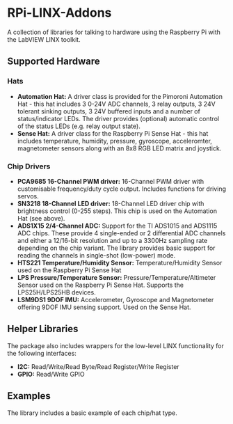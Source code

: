 # RPi-LINX-Addons
A collection of libraries for talking to hardware using the Raspberry Pi with the LabVIEW LINX toolkit.

## Supported Hardware

### Hats
* **Automation Hat:** A driver class is provided for the Pimoroni Automation Hat - this hat includes 3 0-24V ADC channels, 3 relay outputs, 3 24V tolerant sinking outputs, 3 24V buffered inputs and a number of status/indicator LEDs. The driver provides (optional) automatic control of the status LEDs (e.g. relay output state).
* **Sense Hat:** A driver class for the Raspberry Pi Sense Hat - this hat includes temperature, humidity, pressure, gyroscope, acceleromter, magnetometer sensors along with an 8x8 RGB LED matrix and joystick.

### Chip Drivers
* **PCA9685 16-Channel PWM driver:** 16-Channel PWM driver with customisable frequency/duty cycle output. Includes functions for driving servos.
* **SN3218 18-Channel LED driver:** 18-Channel LED driver chip with brightness control (0-255 steps). This chip is used on the Automation Hat (see above).
* **ADS1X15 2/4-Channel ADC:** Support for the TI ADS1015 and ADS1115 ADC chips. These provide 4 single-ended or 2 differential ADC channels and either a 12/16-bit resolution and up to a 3300Hz sampling rate depending on the chip variant. The library provides basic support for reading the channels in single-shot (low-power) mode.
* **HTS221 Temperature/Humidity Sensor:**  Temperature/Humidity Sensor used on the Raspberry Pi Sense Hat
* **LPS Pressure/Temperature Sensor:** Pressure/Temperature/Altimeter Sensor used on the Raspberry Pi Sense Hat. Supports the LPS25H/LPS25HB devices.
* **LSM9DS1 9DOF IMU:** Accelerometer, Gyroscope and Magnetometer offering 9DOF IMU sensing support. Used on the Sense Hat.

## Helper Libraries
The package also includes wrappers for the low-level LINX functionality for the following interfaces:
* **I2C:** Read/Write/Read Byte/Read Register/Write Register
* **GPIO:** Read/Write GPIO

## Examples
The library includes a basic example of each chip/hat type.
